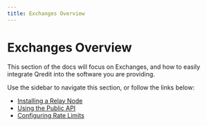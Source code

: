 ```yaml
---
title: Exchanges Overview
---
```

# Exchanges Overview

This section of the docs will focus on Exchanges, and how to easily integrate Qredit into the software you are providing.



Use the sidebar to navigate this section, or follow the links below:

- [Installing a Relay Node](/nodes/relay-node-install.html/)
- [Using the Public API](/exchanges/public-api.html)
- [Configuring Rate Limits](/exchanges/rate-limiting.html)